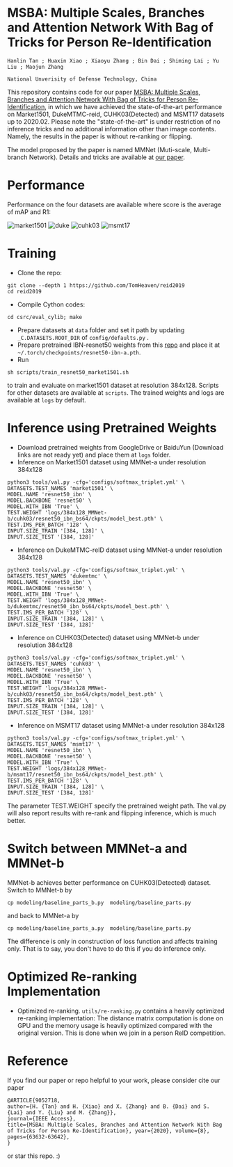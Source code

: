 # MSBA: Multiple Scales, Branches and Attention Network With Bag of Tricks for Person Re-Identification
`Hanlin Tan ; Huaxin Xiao ; Xiaoyu Zhang ; Bin Dai ; Shiming Lai ; Yu Liu ; Maojun Zhang`

`National Unverisity of Defense Technology, China`

This repository contains code for our paper [MSBA: Multiple Scales, Branches and Attention Network With Bag of Tricks for Person Re-Identification](https://ieeexplore.ieee.org/stamp/stamp.jsp?tp=&arnumber=9052718), in which we have achieved the state-of-the-art performance on Market1501, DukeMTMC-reid, CUHK03(Detected) and MSMT17 datasets up to 2020.02. Please note the "state-of-the-art" is under restriction of no inference tricks and no additional information other than image contents. Namely, the results in the paper is without re-ranking or flipping. 

The model proposed by the paper is named MMNet (Muti-scale, Multi-branch Network). Details and tricks are available at [our paper](https://ieeexplore.ieee.org/stamp/stamp.jsp?tp=&arnumber=9052718).

# Performance 

Performance on the four datasets are available where score is the average of mAP and R1:

![market1501](https://github.com/TomHeaven/reid2019/blob/paper/readme/market1501.png "Comparison on Market1501")
![duke](https://github.com/TomHeaven/reid2019/blob/paper/readme/dukeMTMC.png "Comparison on DukeMTMC-reID")
![cuhk03](https://github.com/TomHeaven/reid2019/blob/paper/readme/CUHK03_Detected.png "Comparison on CUHK03(Detected)")
![msmt17](https://github.com/TomHeaven/reid2019/blob/paper/readme/MSMT17.png "Comparison on MSMT1501")

# Training
+ Clone the repo:
```shell
git clone --depth 1 https://github.com/TomHeaven/reid2019
cd reid2019
```
+ Compile Cython codes:
```shell
cd csrc/eval_cylib; make
```
+ Prepare datasets at `data` folder and set it path by updating `_C.DATASETS.ROOT_DIR` of `config/defaults.py` .
+ Prepare pretrained IBN-resnet50 weights from this [repo](https://github.com/XingangPan/IBN-Net) and place it at `~/.torch/checkpoints/resnet50-ibn-a.pth`.
+ Run 
```shell
sh scripts/train_resnet50_market1501.sh
```
to train and evaluate on market1501 dataset at resolution 384x128. Scripts for other datasets are available at `scripts`. The trained weights and logs are available at `logs` by default. 



# Inference using Pretrained Weights
+ Download pretrained weights from GoogleDrive or BaiduYun (Download links are not ready yet) and place them at `logs` folder.
+ Inference on Market1501 dataset using MMNet-a under resolution 384x128
```shell
python3 tools/val.py -cfg='configs/softmax_triplet.yml' \
DATASETS.TEST_NAMES 'market1501' \
MODEL.NAME 'resnet50_ibn' \
MODEL.BACKBONE 'resnet50' \
MODEL.WITH_IBN 'True' \
TEST.WEIGHT 'logs/384x128_MMNet-b/cuhk03/resnet50_ibn_bs64/ckpts/model_best.pth' \
TEST.IMS_PER_BATCH '128' \
INPUT.SIZE_TRAIN '[384, 128]' \
INPUT.SIZE_TEST '[384, 128]' 
```

+ Inference on DukeMTMC-reID dataset using MMNet-a under resolution 384x128
```shell
python3 tools/val.py -cfg='configs/softmax_triplet.yml' \
DATASETS.TEST_NAMES 'dukemtmc' \
MODEL.NAME 'resnet50_ibn' \
MODEL.BACKBONE 'resnet50' \
MODEL.WITH_IBN 'True' \
TEST.WEIGHT 'logs/384x128_MMNet-b/dukemtmc/resnet50_ibn_bs64/ckpts/model_best.pth' \
TEST.IMS_PER_BATCH '128' \
INPUT.SIZE_TRAIN '[384, 128]' \
INPUT.SIZE_TEST '[384, 128]' 
```

+ Inference on CUHK03(Detected) dataset using MMNet-b under resolution 384x128
```shell
python3 tools/val.py -cfg='configs/softmax_triplet.yml' \
DATASETS.TEST_NAMES 'cuhk03' \
MODEL.NAME 'resnet50_ibn' \
MODEL.BACKBONE 'resnet50' \
MODEL.WITH_IBN 'True' \
TEST.WEIGHT 'logs/384x128_MMNet-b/cuhk03/resnet50_ibn_bs64/ckpts/model_best.pth' \
TEST.IMS_PER_BATCH '128' \
INPUT.SIZE_TRAIN '[384, 128]' \
INPUT.SIZE_TEST '[384, 128]' 
```

+ Inference on MSMT17 dataset using MMNet-a under resolution 384x128
```shell
python3 tools/val.py -cfg='configs/softmax_triplet.yml' \
DATASETS.TEST_NAMES 'msmt17' \
MODEL.NAME 'resnet50_ibn' \
MODEL.BACKBONE 'resnet50' \
MODEL.WITH_IBN 'True' \
TEST.WEIGHT 'logs/384x128_MMNet-b/msmt17/resnet50_ibn_bs64/ckpts/model_best.pth' \
TEST.IMS_PER_BATCH '128' \
INPUT.SIZE_TRAIN '[384, 128]' \
INPUT.SIZE_TEST '[384, 128]' 
```
The parameter TEST.WEIGHT specify the pretrained weight path. The val.py will also report results with re-rank and flipping inference, which is much better.

# Switch between MMNet-a and MMNet-b
MMNet-b achieves better performance on CUHK03(Detected) dataset. Switch to MMNet-b by
```
cp modeling/baseline_parts_b.py  modeling/baseline_parts.py 
```
and back to MMNet-a by
```
cp modeling/baseline_parts_a.py  modeling/baseline_parts.py 
```
The difference is only in construction of loss function and affects training only. That is to say, you don't have to do this if you do inference only.

# Optimized Re-ranking Implementation

+ Optimized re-ranking. `utils/re-ranking.py` contains a heavily optimized re-ranking implementation: The distance matrix computation is done on GPU and the memory usage is heavily optimized compared with the original version. This is done when we join in a person ReID competition.

# Reference

If you find our paper or repo helpful to your work, please consider cite our paper
```
@ARTICLE{9052718, 
author={H. {Tan} and H. {Xiao} and X. {Zhang} and B. {Dai} and S. {Lai} and Y. {Liu} and M. {Zhang}}, 
journal={IEEE Access}, 
title={MSBA: Multiple Scales, Branches and Attention Network With Bag of Tricks for Person Re-Identification}, year={2020}, volume={8}, 
pages={63632-63642},
}
```
or star this repo. :)






